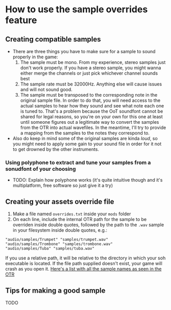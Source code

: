 # How to use the sample overrides feature

## Creating compatible samples
- There are three things you have to make sure for a sample to sound properly in the game:
  1. The sample must be mono. From my experience, stereo samples just don't work properly. If you have a stereo sample, you might wanna either merge the channels or just pick whichever channel sounds best
  2. The sample rate must be 32000Hz. Anything else will cause issues and will not sound good.
  3. The sample must be transposed to the corresponding note in the original sample file. In order to do that, you will need access to the actual samples to hear how they sound and see what note each one is tuned to. That's a problem because the OoT soundfont cannot be shared for legal reasons, so you're on your own for this one at least until someone figures out a legitimate way to convert the samples from the OTR into actual wavefiles. In the meantime, I'll try to provide a mapping from the samples to the notes they correspond to.
- Also do keep in mind some of the original samples are kinda *loud*, so you might need to apply some gain to your sound file in order for it not to get drowned by the other instruments.

### Using polyphone to extract and tune your samples from a sonudfont of your choosing
- TODO: Explain how polyphone works (it's quite intuitive though and it's multiplatform, free software so just give it a try)

## Creating your assets override file
1. Make a file named `overrides.txt` inside your `mods` folder
2. On each line, include the internal OTR path for the sample to be overriden inside double quotes, followed by the path to the `.wav` sample in your filesystem inside double quotes, e.g.:
```
"audio/samples/Trumpet" "samples/trumpet.wav"
"audio/samples/Trombone" "samples/trombone.wav"
"audio/samples/Tuba" "samples/tuba.wav"
```
If you use a relative path, it will be relative to the directory in which your soh executable is located. If the file path supplied doesn't exist, your game will crash as you open it.
[Here's a list with all the sample names as seen in the OTR](https://gist.github.com/RaelCappra/77f4651343c61b1d6f6b662e6a87e434)

## Tips for making a good sample
TODO
